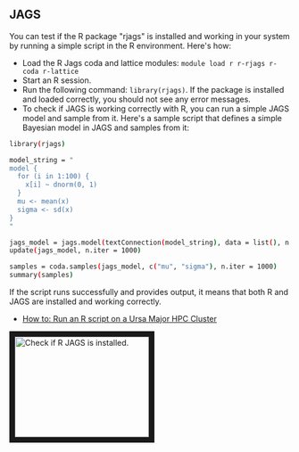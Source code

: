 ## JAGS

You can test if the R package "rjags" is installed and working in your system by running a simple script in the R environment. Here's how:

* Load the R Jags coda and lattice modules: `module load r r-rjags r-coda r-lattice` 
* Start an R session.
* Run the following command: `library(rjags)`. If the package is installed and loaded correctly, you should not see any error messages.
* To check if JAGS is working correctly with R, you can run a simple JAGS model and sample from it. Here's a sample script that defines a simple Bayesian model in JAGS and samples from it:

```bash
library(rjags)

model_string = "
model {
  for (i in 1:100) {
    x[i] ~ dnorm(0, 1)
  }
  mu <- mean(x)
  sigma <- sd(x)
}
"

jags_model = jags.model(textConnection(model_string), data = list(), n.chains = 2)
update(jags_model, n.iter = 1000)

samples = coda.samples(jags_model, c("mu", "sigma"), n.iter = 1000)
summary(samples)
```

If the script runs successfully and provides output, it means that both R and JAGS are installed and working correctly.

* [How to: Run an R script on a Ursa Major HPC Cluster](https://github.com/UCR-Research-Computing/UCR-Ursa-Major-Slurm-Job-Scripts/blob/master/R/README.md)

<a href="http://www.youtube.com/watch?feature=player_embedded&v=Xn2c7rgc3rM
" target="_blank"><img src="http://img.youtube.com/vi/Xn2c7rgc3rM/0.jpg" 
alt="Check if R JAGS is installed." width="240" height="180" border="10" /></a>
